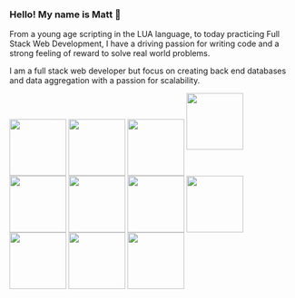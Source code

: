 ### Hello! My name is Matt 👋

From a young age scripting in the LUA language, to today practicing Full Stack Web Development, I have a driving passion for writing code and a strong feeling of reward to solve real world problems.

I am a full stack web developer but focus on creating back end databases and data aggregation with a passion for scalability. 



<img align="center" src="https://cdn-icons-png.flaticon.com/512/5968/5968350.png" height="100" />
<img align="center" src="https://img.icons8.com/color/256/javascript.png" height="100" />
<a href="URL_REDIRECT" target="blank"><img align="center" src="https://upload.wikimedia.org/wikipedia/commons/d/d3/React_Native.png" height="100" /></a>
<a href="URL_REDIRECT" target="blank"><img src="https://upload.wikimedia.org/wikipedia/commons/thumb/3/3c/Flask_logo.svg/640px-Flask_logo.svg.png" height="100" /></a>
<a href="URL_REDIRECT" target="blank"><img align="center" src="https://upload.wikimedia.org/wikipedia/commons/thumb/d/d9/Node.js_logo.svg/640px-Node.js_logo.svg.png" height="100" /></a>
<a href="URL_REDIRECT" target="blank"><img align="center" src="https://img.icons8.com/dusk/256/postman-api.png" height="100" /></a>
<a href="URL_REDIRECT" target="blank"><img align="center" src="https://img.icons8.com/color/256/postgreesql.png" height="100" /></a>
<a href="URL_REDIRECT" target="blank"><img align="center" src="https://img.icons8.com/color/256/heroku.png" height="100" /></a>
<a href="URL_REDIRECT" target="blank"><img align="center" src="https://img.icons8.com/color/256/amazon-web-services.png" height="100" /></a>
<a href="URL_REDIRECT" target="blank"><img align="center" src="https://img.icons8.com/color/256/html-filetype.png" height="100" /></a>
<a href="URL_REDIRECT" target="blank"><img align="center" src="https://img.icons8.com/fluency/256/css3.png" height="100" /></a>

